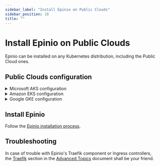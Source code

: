 ```yaml
---
sidebar_label: "Install Epinio on Public Clouds"
sidebar_position: 18
title: ""
---
```


# Install Epinio on Public Clouds

Epinio can be installed on any Kubernetes distribution, including the Public Cloud ones.

## Public Clouds configuration

<details>
<summary>Microsoft AKS configuration</summary>

### AKS prerequisites

* Epinio has been tested with AKS version **v1.21.9**
* To just try out Epinio, e.g. 2 **Standard_D2_v2** nodes are sufficient

### Create an AKS cluster

If you do not have an existing cluster, follow the [quickstart](https://docs.microsoft.com/en-us/azure/aks/kubernetes-walkthrough) to create an AKS cluster.

:::caution

In AKS, Epinio must be installed with an external registry because due to a [change](https://github.com/epinio/epinio/issues/1373#issuecomment-1105231113) in Azure, we cannot use internal registry anymore.

:::
</details>

<details>
<summary>Amazon EKS configuration</summary>

### EKS prerequisites

* Epinio has been tested with EKS version **v1.21**
* To just try out Epinio, e.g. 2 **t3a.large** nodes are sufficient

### Create an EKS cluster

If you do not have an existing cluster, follow the [quickstart](https://docs.aws.amazon.com/eks/latest/userguide/getting-started.html) to create an EKS cluster.
</details>

<details>
<summary>Google GKE configuration</summary>

### GKE prerequisites

* Epinio has been tested with GKE version **v1.21.9**
* To just try out Epinio, e.g. 1 **n2-standard-4** node is sufficient

### Create a GKE cluster

If you do not have an existing cluster, follow the [quickstart](https://cloud.google.com/kubernetes-engine/docs/quickstart) to create a GKE cluster.
</details>

## Install Epinio

Follow the [Epinio installation process](../installation/install_epinio.md).

## Troubleshooting

In case of trouble with Epinio's Traefik component or Ingress controllers, the [Traefik](../explanations/advanced.md#traefik) section in the [Advanced Topics](../explanations/advanced.md) document shall be your friend.
